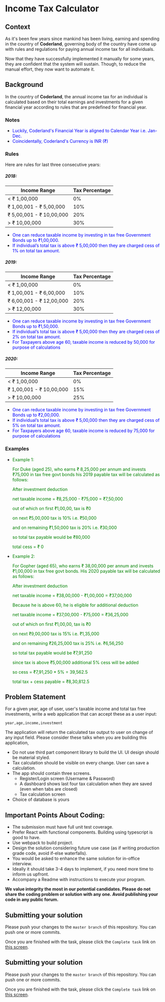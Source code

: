 # Income Tax Calculator

## Context

As it's been few years since mankind has been living, earning and spending in the country of **Coderland**, governing body of the country have come up with rules and regulations for paying annual income tax for all individuals.

Now that they have successfully implemented it manually for some years, they are confident that the system will sustain. Though, to reduce the manual effort, they now want to automate it.

## Background

In the country of **Coderland**, the annual income tax for an individual is calculated based on their total earnings and investments for a given financial year according to rules that are predefined for financial year.

### Notes

- <span style="color:blue"> Luckily, Coderland's Financial Year is aligned to Calendar Year i.e. Jan-Dec. </span>
- <span style="color:blue"> Coincidentally, Coderland's Currency is INR (₹) </span>

### Rules

Here are rules for last three consecutive years:

##### 2018:

| Income Range             | Tax Percentage |
| ------------------------ | :------------- |
| < ₹ 1,00,000             | 0%             |
| ₹ 1,00,001 - ₹ 5,00,000  | 10%            |
| ₹ 5,00,001 - ₹ 10,00,000 | 20%            |
| > ₹ 10,00,000            | 30%            |

- <span style="color:blue"> One can reduce taxable income by investing in tax free Government Bonds up to ₹1,00,000. </span>
- <span style="color:blue"> If individual’s total tax is above ₹ 5,00,000 then they are charged cess of 1% on total tax amount. </span>

##### 2019:

| Income Range             | Tax Percentage |
| ------------------------ | :------------- |
| < ₹ 1,00,000             | 0%             |
| ₹ 1,00,001 - ₹ 6,00,000  | 10%            |
| ₹ 6,00,001 - ₹ 12,00,000 | 20%            |
| > ₹ 12,00,000            | 30%            |

- <span style="color:blue"> One can reduce taxable income by investing in tax free Government Bonds up to ₹1,50,000. </span>
- <span style="color:blue"> If individual’s total tax is above ₹ 5,00,000 then they are charged cess of 2% on total tax amount. </span>
- <span style="color:blue"> For Taxpayers above age 60, taxable income is reduced by 50,000 for purpose of calculations </span>

##### 2020:

| Income Range             | Tax Percentage |
| ------------------------ | :------------- |
| < ₹ 1,00,000             | 0%             |
| ₹ 1,00,001 - ₹ 10,00,000 | 15%            |
| > ₹ 10,00,000            | 25%            |

- <span style="color:blue"> One can reduce taxable income by investing in tax free Government Bonds up to ₹2,00,000. </span>
- <span style="color:blue"> If individual’s total tax is above ₹ 5,00,000 then they are charged cess of 5% on total tax amount. </span>
- <span style="color:blue"> For Taxpayers above age 60, taxable income is reduced by 75,000 for purpose of calculations </span>

### Examples

- <span style="color:green">Example 1:</span>

    <div style="color:green">

  For Duke (aged 25), who earns ₹ 8,25,000 per annum and invests ₹75,000 in tax free govt bonds his 2019 payable tax will be calculated as follows:

  After investment deduction

  net taxable income = ₹8,25,000 - ₹75,000 = ₹7,50,000

  out of which on first ₹1,00,00, tax is ₹0

  on next ₹5,00,000 tax is 10% i.e. ₹50,000

  and on remaining ₹1,50,000 tax is 20% i.e. ₹30,000

  so total tax payable would be ₹80,000

  total cess = ₹ 0

    </div>

- <span style="color:green">Example 2:</span>

    <div style="color:green">

  For Gopher (aged 65), who earns ₹ 38,00,000 per annum and invests ₹1,00,000 in tax free govt bonds. His 2020 payable tax will be calculated as follows:

  After investment deduction

  net taxable income = ₹38,00,000 - ₹1,00,000 = ₹37,00,000

  Because he is above 60, he is eligible for additional deduction

  net taxable income = ₹37,00,000 - ₹75,000 = ₹36,25,000

  out of which on first ₹1,00,00, tax is ₹0

  on next ₹9,00,000 tax is 15% i.e. ₹1,35,000

  and on remaining ₹26,25,000 tax is 25% i.e. ₹6,56,250

  so total tax payable would be ₹7,91,250

  since tax is above ₹5,00,000 additional 5% cess will be added

  so cess = ₹7,91,250 \* 5% = 39,562.5

  total tax + cess payable = ₹8,30,812.5

    </div>

## Problem Statement

For a given year, age of user, user's taxable income and total tax free investments, write a web application that can accept these as a user input:

`year,age,income,investment`

The application will return the calculated tax output to user on change of any input field. Please consider these talks when you are building this application,

- Do not use third part component library to build the UI. UI design should be material styled.
- Tax calculation should be visible on every change. User can save a calculation.
- The app should contain three screens.
  - Register/Login screen (Username & Password)
  - A dashboard shows last four tax calculation when they are saved (even when tabs are closed)
  - Tax calculation screen
- Choice of database is yours

## Important Points About Coding:

- The submission must have full unit test coverage.
- Prefer React with functional components. Building using typescript is good to have.
- Use webpack to build project.
- Design the solution considering future use case (as if writing production grade code, avoid if-else waterfalls).
- You would be asked to enhance the same solution for in-office interview.
- Ideally it should take 3-4 days to implement, if you need more time to inform us upfront.
- Accompany a Readme with instructions to execute your program.

**We value integrity the most in our potential candidates. Please do not share the coding problem or solution with any one. Avoid publishing your code in any public forum.**

## Submitting your solution

Please push your changes to the `master branch` of this repository. You can push one or more commits. <br>

Once you are finished with the task, please click the `Complete task` link on <a href="https://app.codescreen.dev/#/codescreentestb2443a1b-d843-456e-85c5-5ebf716fc949" target="_blank">this screen</a>.

## Submitting your solution

Please push your changes to the `master branch` of this repository. You can push one or more commits. <br>

Once you are finished with the task, please click the `Complete task` link on <a href="https://app.codescreen.dev/#/codescreentest3f4c3707-e9a7-445f-ae0e-f5a50cf82023" target="_blank">this screen</a>.
